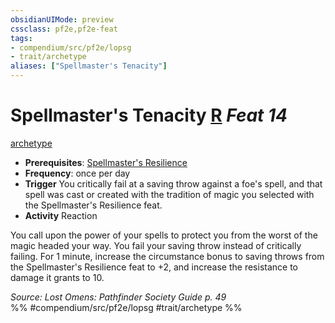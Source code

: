 ```yaml
---
obsidianUIMode: preview
cssclass: pf2e,pf2e-feat
tags:
- compendium/src/pf2e/lopsg
- trait/archetype
aliases: ["Spellmaster's Tenacity"]
---
```

# Spellmaster's Tenacity  [R](../../Rules/core-rulebook/chapter-9-playing-the-game.md#Actions "Reaction") *Feat 14*  
[archetype](../../Rules/traits/archetype.md)  

- **Prerequisites**: [Spellmaster's Resilience](spellmasters-resilience-locg.md)
- **Frequency**: once per day
- **Trigger** You critically fail at a saving throw against a foe's spell, and that spell was cast or created with the tradition of magic you selected with the Spellmaster's Resilience feat.
- **Activity** Reaction

You call upon the power of your spells to protect you from the worst of the magic headed your way. You fail your saving throw instead of critically failing. For 1 minute, increase the circumstance bonus to saving throws from the Spellmaster's Resilience feat to +2, and increase the resistance to damage it grants to 10.

*Source: Lost Omens: Pathfinder Society Guide p. 49*  
%% #compendium/src/pf2e/lopsg #trait/archetype %%